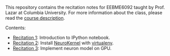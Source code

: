 This repository contains the recitation notes for EEBME6092 taught by Prof. Lazar at Columbia University. For more information about the class, please read the [course description](http://www.bionet.ee.columbia.edu/courses/EEBM_E6092/2014).

Contents:
* [Recitation 1](https://github.com/neurokernel/neurokernel/wiki/Using-IPython-Notebooks): Introduction to IPython notebook.
* [Recitation 2](recitation_2.md): Install [NeuroKernel](http://neurokernel.github.io/) with [virtualenv](http://www.virtualenv.org/en/latest/).
* [Recitation 3](recitation_3.md): Implement neuron model on GPU.
